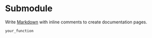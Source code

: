 # Submodule

Write [Markdown](https://github.com/adam-p/markdown-here/wiki/Markdown-Cheatsheet) with inline comments to create documentation pages.

```@docs
your_function
```